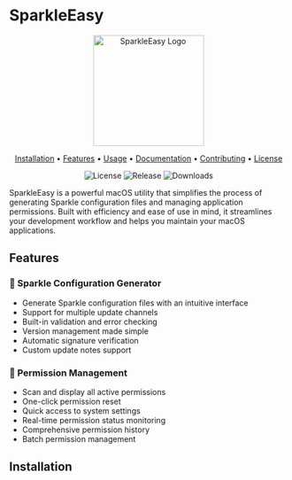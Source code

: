 # SparkleEasy

<p align="center">
  <img src="path_to_your_logo.png" alt="SparkleEasy Logo" width="200"/>
</p>

<p align="center">
  <a href="#installation">Installation</a> •
  <a href="#features">Features</a> •
  <a href="#usage">Usage</a> •
  <a href="#documentation">Documentation</a> •
  <a href="#contributing">Contributing</a> •
  <a href="#license">License</a>
</p>

<p align="center">
  <img src="https://img.shields.io/github/license/yourusername/sparkleeasy" alt="License">
  <img src="https://img.shields.io/github/v/release/yourusername/sparkleeasy" alt="Release">
  <img src="https://img.shields.io/github/downloads/yourusername/sparkleeasy/total" alt="Downloads">
</p>

SparkleEasy is a powerful macOS utility that simplifies the process of generating Sparkle configuration files and managing application permissions. Built with efficiency and ease of use in mind, it streamlines your development workflow and helps you maintain your macOS applications.

## Features

### 🚀 Sparkle Configuration Generator
- Generate Sparkle configuration files with an intuitive interface
- Support for multiple update channels
- Built-in validation and error checking
- Version management made simple
- Automatic signature verification
- Custom update notes support

### 🔐 Permission Management
- Scan and display all active permissions
- One-click permission reset
- Quick access to system settings
- Real-time permission status monitoring
- Comprehensive permission history
- Batch permission management

## Installation
